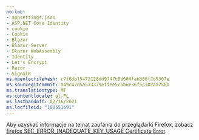 ```yaml
---
no-loc:
- appsettings.json
- ASP.NET Core Identity
- cookie
- Cookie
- Blazor
- Blazor Server
- Blazor WebAssembly
- Identity
- Let's Encrypt
- Razor
- SignalR
ms.openlocfilehash: c7f6db15472128dd9747b0d600fab366f7d5307e
ms.sourcegitcommit: a49c47d5a573379effee5c6b6e36f5c302aa756b
ms.translationtype: MT
ms.contentlocale: pl-PL
ms.lasthandoff: 02/16/2021
ms.locfileid: "100551691"
---
```

Aby uzyskać informacje na temat zaufania do przeglądarki Firefox, zobacz [firefox SEC_ERROR_INADEQUATE_KEY_USAGE Certificate Error](xref:security/enforcing-ssl#trust-ff).